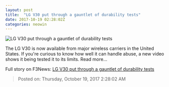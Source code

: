 ```yaml
---
layout: post
title:  "LG V30 put through a gauntlet of durability tests"
date: 2017-10-19 02:28:02Z
categories: neowin
---
```


![LG V30 put through a gauntlet of durability tests](https://cdn.neow.in/news/images/uploaded/2017/10/1508375952_screen_shot_2017-10-18_at_6.14.31_pm_story.jpg)

The LG V30 is now available from major wireless carriers in the United States. If you're curious to know how well it can handle abuse, a new video shows it being tested it to its limits. Read more...


Full story on F3News: [LG V30 put through a gauntlet of durability tests](http://www.f3nws.com/n/uBSZjF)

> Posted on: Thursday, October 19, 2017 2:28:02 AM
